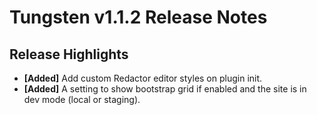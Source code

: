# Tungsten v1.1.2 Release Notes

## Release Highlights

- **[Added]** Add custom Redactor editor styles on plugin init.
- **[Added]** A setting to show bootstrap grid if enabled and the site is in dev mode (local or staging).
